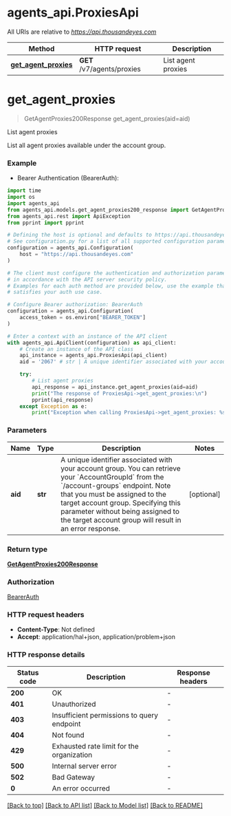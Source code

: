 # agents_api.ProxiesApi

All URIs are relative to *https://api.thousandeyes.com*

Method | HTTP request | Description
------------- | ------------- | -------------
[**get_agent_proxies**](ProxiesApi.md#get_agent_proxies) | **GET** /v7/agents/proxies | List agent proxies


# **get_agent_proxies**
> GetAgentProxies200Response get_agent_proxies(aid=aid)

List agent proxies

List all agent proxies available under the account group. 

### Example

* Bearer Authentication (BearerAuth):
```python
import time
import os
import agents_api
from agents_api.models.get_agent_proxies200_response import GetAgentProxies200Response
from agents_api.rest import ApiException
from pprint import pprint

# Defining the host is optional and defaults to https://api.thousandeyes.com
# See configuration.py for a list of all supported configuration parameters.
configuration = agents_api.Configuration(
    host = "https://api.thousandeyes.com"
)

# The client must configure the authentication and authorization parameters
# in accordance with the API server security policy.
# Examples for each auth method are provided below, use the example that
# satisfies your auth use case.

# Configure Bearer authorization: BearerAuth
configuration = agents_api.Configuration(
    access_token = os.environ["BEARER_TOKEN"]
)

# Enter a context with an instance of the API client
with agents_api.ApiClient(configuration) as api_client:
    # Create an instance of the API class
    api_instance = agents_api.ProxiesApi(api_client)
    aid = '2067' # str | A unique identifier associated with your account group. You can retrieve your `AccountGroupId` from the `/account-groups` endpoint. Note that you must be assigned to the target account group. Specifying this parameter without being assigned to the target account group will result in an error response. (optional)

    try:
        # List agent proxies
        api_response = api_instance.get_agent_proxies(aid=aid)
        print("The response of ProxiesApi->get_agent_proxies:\n")
        pprint(api_response)
    except Exception as e:
        print("Exception when calling ProxiesApi->get_agent_proxies: %s\n" % e)
```



### Parameters

Name | Type | Description  | Notes
------------- | ------------- | ------------- | -------------
 **aid** | **str**| A unique identifier associated with your account group. You can retrieve your &#x60;AccountGroupId&#x60; from the &#x60;/account-groups&#x60; endpoint. Note that you must be assigned to the target account group. Specifying this parameter without being assigned to the target account group will result in an error response. | [optional] 

### Return type

[**GetAgentProxies200Response**](GetAgentProxies200Response.md)

### Authorization

[BearerAuth](../README.md#BearerAuth)

### HTTP request headers

 - **Content-Type**: Not defined
 - **Accept**: application/hal+json, application/problem+json

### HTTP response details
| Status code | Description | Response headers |
|-------------|-------------|------------------|
**200** | OK |  -  |
**401** | Unauthorized |  -  |
**403** | Insufficient permissions to query endpoint |  -  |
**404** | Not found |  -  |
**429** | Exhausted rate limit for the organization |  -  |
**500** | Internal server error |  -  |
**502** | Bad Gateway |  -  |
**0** | An error occurred |  -  |

[[Back to top]](#) [[Back to API list]](../README.md#documentation-for-api-endpoints) [[Back to Model list]](../README.md#documentation-for-models) [[Back to README]](../README.md)

